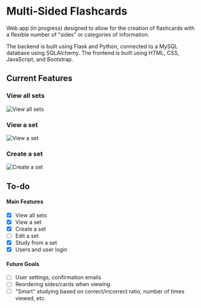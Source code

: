 # Multi-Sided Flashcards
Web app (in progress) designed to allow for the creation of flashcards with a flexible number of "sides" or categories of information.

The backend is built using Flask and Python, connected to a MySQL database using SQLAlchemy. The frontend is built using HTML, CSS, JavaScript, and Bootstrap. 

## Current Features
### View all sets
![View all sets](https://imgur.com/LDKDfcP.png)

### View a set
![View a set](https://imgur.com/kiIDbOz.png)

### Create a set
![Create a set](https://imgur.com/EBlaPjH.png)

## To-do
#### Main Features
- [x] View all sets
- [x] View a set
- [x] Create a set
- [ ] Edit a set
- [x] Study from a set
- [x] Users and user login

#### Future Goals
- [ ] User settings, confirmation emails
- [ ] Reordering sides/cards when viewing
- [ ] "Smart" studying based on correct/incorrect ratio, number of times viewed, etc.
